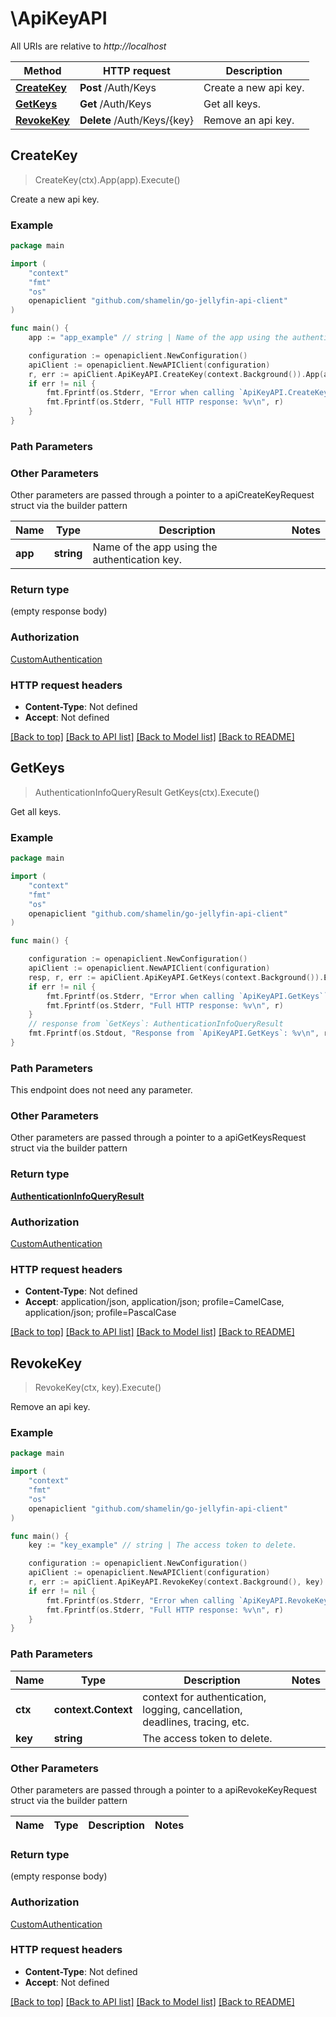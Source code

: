 # \ApiKeyAPI

All URIs are relative to *http://localhost*

Method | HTTP request | Description
------------- | ------------- | -------------
[**CreateKey**](ApiKeyAPI.md#CreateKey) | **Post** /Auth/Keys | Create a new api key.
[**GetKeys**](ApiKeyAPI.md#GetKeys) | **Get** /Auth/Keys | Get all keys.
[**RevokeKey**](ApiKeyAPI.md#RevokeKey) | **Delete** /Auth/Keys/{key} | Remove an api key.



## CreateKey

> CreateKey(ctx).App(app).Execute()

Create a new api key.

### Example

```go
package main

import (
	"context"
	"fmt"
	"os"
	openapiclient "github.com/shamelin/go-jellyfin-api-client"
)

func main() {
	app := "app_example" // string | Name of the app using the authentication key.

	configuration := openapiclient.NewConfiguration()
	apiClient := openapiclient.NewAPIClient(configuration)
	r, err := apiClient.ApiKeyAPI.CreateKey(context.Background()).App(app).Execute()
	if err != nil {
		fmt.Fprintf(os.Stderr, "Error when calling `ApiKeyAPI.CreateKey``: %v\n", err)
		fmt.Fprintf(os.Stderr, "Full HTTP response: %v\n", r)
	}
}
```

### Path Parameters



### Other Parameters

Other parameters are passed through a pointer to a apiCreateKeyRequest struct via the builder pattern


Name | Type | Description  | Notes
------------- | ------------- | ------------- | -------------
 **app** | **string** | Name of the app using the authentication key. | 

### Return type

 (empty response body)

### Authorization

[CustomAuthentication](../README.md#CustomAuthentication)

### HTTP request headers

- **Content-Type**: Not defined
- **Accept**: Not defined

[[Back to top]](#) [[Back to API list]](../README.md#documentation-for-api-endpoints)
[[Back to Model list]](../README.md#documentation-for-models)
[[Back to README]](../README.md)


## GetKeys

> AuthenticationInfoQueryResult GetKeys(ctx).Execute()

Get all keys.

### Example

```go
package main

import (
	"context"
	"fmt"
	"os"
	openapiclient "github.com/shamelin/go-jellyfin-api-client"
)

func main() {

	configuration := openapiclient.NewConfiguration()
	apiClient := openapiclient.NewAPIClient(configuration)
	resp, r, err := apiClient.ApiKeyAPI.GetKeys(context.Background()).Execute()
	if err != nil {
		fmt.Fprintf(os.Stderr, "Error when calling `ApiKeyAPI.GetKeys``: %v\n", err)
		fmt.Fprintf(os.Stderr, "Full HTTP response: %v\n", r)
	}
	// response from `GetKeys`: AuthenticationInfoQueryResult
	fmt.Fprintf(os.Stdout, "Response from `ApiKeyAPI.GetKeys`: %v\n", resp)
}
```

### Path Parameters

This endpoint does not need any parameter.

### Other Parameters

Other parameters are passed through a pointer to a apiGetKeysRequest struct via the builder pattern


### Return type

[**AuthenticationInfoQueryResult**](AuthenticationInfoQueryResult.md)

### Authorization

[CustomAuthentication](../README.md#CustomAuthentication)

### HTTP request headers

- **Content-Type**: Not defined
- **Accept**: application/json, application/json; profile=CamelCase, application/json; profile=PascalCase

[[Back to top]](#) [[Back to API list]](../README.md#documentation-for-api-endpoints)
[[Back to Model list]](../README.md#documentation-for-models)
[[Back to README]](../README.md)


## RevokeKey

> RevokeKey(ctx, key).Execute()

Remove an api key.

### Example

```go
package main

import (
	"context"
	"fmt"
	"os"
	openapiclient "github.com/shamelin/go-jellyfin-api-client"
)

func main() {
	key := "key_example" // string | The access token to delete.

	configuration := openapiclient.NewConfiguration()
	apiClient := openapiclient.NewAPIClient(configuration)
	r, err := apiClient.ApiKeyAPI.RevokeKey(context.Background(), key).Execute()
	if err != nil {
		fmt.Fprintf(os.Stderr, "Error when calling `ApiKeyAPI.RevokeKey``: %v\n", err)
		fmt.Fprintf(os.Stderr, "Full HTTP response: %v\n", r)
	}
}
```

### Path Parameters


Name | Type | Description  | Notes
------------- | ------------- | ------------- | -------------
**ctx** | **context.Context** | context for authentication, logging, cancellation, deadlines, tracing, etc.
**key** | **string** | The access token to delete. | 

### Other Parameters

Other parameters are passed through a pointer to a apiRevokeKeyRequest struct via the builder pattern


Name | Type | Description  | Notes
------------- | ------------- | ------------- | -------------


### Return type

 (empty response body)

### Authorization

[CustomAuthentication](../README.md#CustomAuthentication)

### HTTP request headers

- **Content-Type**: Not defined
- **Accept**: Not defined

[[Back to top]](#) [[Back to API list]](../README.md#documentation-for-api-endpoints)
[[Back to Model list]](../README.md#documentation-for-models)
[[Back to README]](../README.md)

